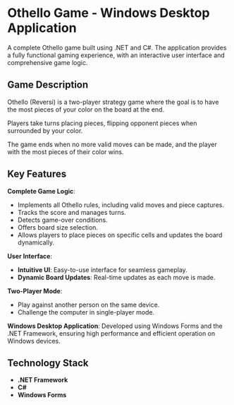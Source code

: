 # Othello Game - Windows Desktop Application

A complete Othello game built using .NET and C#.
The application provides a fully functional gaming experience, with an interactive user interface and comprehensive game logic.

## Game Description

Othello (Reversi) is a two-player strategy game where the goal is to have the most pieces of your color on the board at the end.

Players take turns placing pieces, flipping opponent pieces when surrounded by your color.

The game ends when no more valid moves can be made, and the player with the most pieces of their color wins.

## Key Features

 **Complete Game Logic**: 
  - Implements all Othello rules, including valid moves and piece captures.
  - Tracks the score and manages turns.
  - Detects game-over conditions.
  - Offers board size selection.
  - Allows players to place pieces on specific cells and updates the board dynamically.
	
**User Interface**:
  - **Intuitive UI**: Easy-to-use interface for seamless gameplay.
  - **Dynamic Board Updates**: Real-time updates as each move is made.
	
**Two-Player Mode**: 
  - Play against another person on the same device.
  - Challenge the computer in single-player mode.
	
**Windows Desktop Application**: 
Developed using Windows Forms and the .NET Framework, ensuring high performance and efficient operation on Windows devices.

## Technology Stack

- **.NET Framework**
- **C#**
- **Windows Forms**

